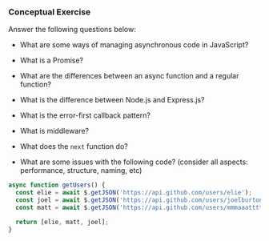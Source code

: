 ### Conceptual Exercise

Answer the following questions below:

- What are some ways of managing asynchronous code in JavaScript?
<!-- Callbacks: Functions passed as arguments to other functions to be executed later.
Promises: Objects representing the eventual completion (or failure) of an asynchronous operation.
Async/Await: Syntax introduced in ES2017 to work with Promises in a more synchronous-like manner.
Generators: Functions that can be paused and resumed, used with libraries like co to handle asynchronous code.
Event Loop: The underlying mechanism that handles asynchronous operations in JavaScript. -->

- What is a Promise?

<!-- A Promise is an object representing the eventual completion or failure of an asynchronous operation. It has three states:

Pending: Initial state, neither fulfilled nor rejected.
Fulfilled: Operation completed successfully.
Rejected: Operation failed.
Promises provide .then(), .catch(), and .finally() methods to handle success, failure, and completion, respectively.

They can be chained together to handle complex asynchronous operations. -->

- What are the differences between an async function and a regular function?

<!-- Async Function: Uses the async keyword before the function declaration. It can use the await keyword to pause execution until a Promise is resolved. It always returns a Promise.

Regular Function: Does not use async or await. It executes synchronously and returns the value directly or undefined if no return statement is present. -->

- What is the difference between Node.js and Express.js?

<!-- Node.js: A runtime environment for executing JavaScript code server-side. It provides modules to handle file systems, HTTP requests, and more.

Express.js: A web application framework built on top of Node.js. It simplifies the process of building web applications and APIs by providing a robust set of features for routing, middleware, and handling HTTP requests. -->


- What is the error-first callback pattern?

<!-- The error-first callback pattern is a convention for handling errors in asynchronous code, where the first argument of the callback function is reserved for an error object (or null if no error occurred). Subsequent arguments are used for successful results. Example:

fs.readFile('file.txt', (err, data) => {
  if (err) {
    // handle error
  } else {
    // handle data
  }
}); -->


- What is middleware?
<!-- 
Middleware is a function that has access to the request object (req), the response object (res), and the next function in an Express.js application. Middleware can:

Execute code.
Modify the request and response objects.
End the request-response cycle.
Call the next middleware function in the stack. -->

- What does the `next` function do?

<!-- The next function in Express.js middleware is used to pass control to the next middleware function in the stack. If next is not called, the request-response cycle will be left hanging.

Example:
app.use((req, res, next) => {
  console.log('This middleware runs for every request');
  next(); // Pass control to the next middleware
}); -->


- What are some issues with the following code? (consider all aspects: performance, structure, naming, etc)

<!-- async function getUsers() {
  const elie = await $.getJSON('https://api.github.com/users/elie');
  const joel = await $.getJSON('https://api.github.com/users/joelburton');
  const matt = await $.getJSON('https://api.github.com/users/mmmaaatttttt');

  return [elie, matt, joel];
}


Issues:

Parallel Requests: The requests are made sequentially. They should be made in parallel to improve performance.
Error Handling: There is no error handling for the API requests.
Order of Results: The returned array has matt before joel, which may not be intended.
Improved Code:

async function getUsers() {
  try {
    const [elie, joel, matt] = await Promise.all([
      $.getJSON('https://api.github.com/users/elie'),
      $.getJSON('https://api.github.com/users/joelburton'),
      $.getJSON('https://api.github.com/users/mmmaaatttttt')
    ]);

    return [elie, joel, matt];
  } catch (error) {
    console.error('Error fetching users:', error);
  }
}

Improvements:

Parallel Requests: Using Promise.all to make requests in parallel.

Error Handling: Adding a try-catch block to handle potential errors.

Correct Order: Returning users in the intended order. -->

```js
async function getUsers() {
  const elie = await $.getJSON('https://api.github.com/users/elie');
  const joel = await $.getJSON('https://api.github.com/users/joelburton');
  const matt = await $.getJSON('https://api.github.com/users/mmmaaatttttt');

  return [elie, matt, joel];
}
```
